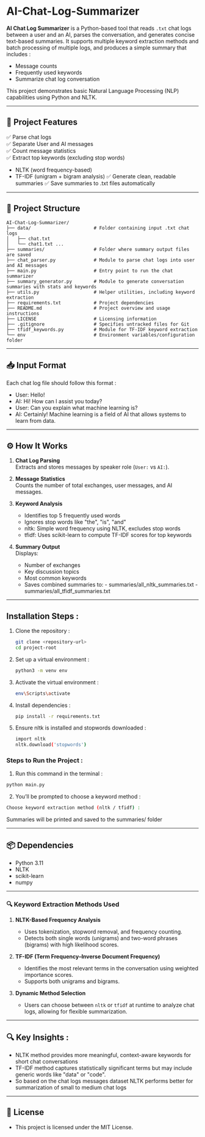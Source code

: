 # **AI-Chat-Log-Summarizer**

**AI Chat Log Summarizer** is a Python-based tool that reads `.txt` chat logs between a user and an AI, parses the conversation, and generates concise text-based summaries. It supports multiple keyword extraction methods and batch processing of multiple logs, and produces a simple summary that includes :

- Message counts
- Frequently used keywords
- Summarize chat log conversation

This project demonstrates basic Natural Language Processing (NLP) capabilities using Python and NLTK.

---

## 📌 **Project Features**

✅ Parse chat logs  
✅ Separate User and AI messages  
✅ Count message statistics  
✅ Extract top keywords (excluding stop words)  
   - NLTK (word frequency-based)
   - TF-IDF (unigram + bigram analysis)
✅ Generate clean, readable summaries
✅ Save summaries to .txt files automatically 

--- 

## 📂 **Project Structure**

```text
AI-Chat-Log-Summarizer/
├── data/                       # Folder containing input .txt chat logs
│   ├── chat.txt
│   └── chat1.txt ...
├── summaries/                  # Folder where summary output files are saved
├── chat_parser.py              # Module to parse chat logs into user and AI messages
├── main.py                     # Entry point to run the chat summarizer
├── summary_generator.py        # Module to generate conversation summaries with stats and keywords
├── utils.py                    # Helper utilities, including keyword extraction
├── requirements.txt            # Project dependencies
├── README.md                   # Project overview and usage instructions
├── LICENSE                     # Licensing information
├── .gitignore                  # Specifies untracked files for Git
├── tfidf_keywords.py           # Module for TF-IDF keyword extraction
└── env                         # Environment variables/configuration folder

```
---

## 📥 **Input Format**

Each chat log file should follow this format :

- User: Hello!
- AI: Hi! How can I assist you today?
- User: Can you explain what machine learning is?
- AI: Certainly! Machine learning is a field of AI that allows systems to learn from data.

---

## ⚙️ **How It Works**

1. **Chat Log Parsing**  
   Extracts and stores messages by speaker role (`User:` vs `AI:`).

2. **Message Statistics**  
   Counts the number of total exchanges, user messages, and AI messages.

3. **Keyword Analysis**  
   - Identifies top 5 frequently used words  
   - Ignores stop words like "the", "is", "and"
   - nltk: Simple word frequency using NLTK, excludes stop words 
   - tfidf: Uses scikit-learn to compute TF-IDF scores for top keywords

4. **Summary Output**  
   Displays:
   - Number of exchanges  
   - Key discussion topics  
   - Most common keywords
   - Saves combined summaries to:
         - summaries/all_nltk_summaries.txt 
         - summaries/all_tfidf_summaries.txt

---

## **Installation Steps :**
1. Clone the repository :
   ```bash
   git clone <repository-url>
   cd project-root

2. Set up a virtual environment :
   ```bash
   python3 -m venv env

3. Activate the virtual environment :
   ```bash
   env\Scripts\activate

4. Install dependencies :
   ```bash
   pip install -r requirements.txt

5. Ensure nltk is installed and stopwords downloaded :
   ```bash
   import nltk
   nltk.download('stopwords')
   
### **Steps to Run the Project :**
   1. Run this command in the terminal :
   ```bash
   python main.py
   ```
   2. You’ll be prompted to choose a keyword method :
   ```bash
   Choose keyword extraction method (nltk / tfidf) :
   ```
Summaries will be printed and saved to the summaries/ folder

---

## 📦 **Dependencies**
   - Python 3.11 
   - NLTK 
   - scikit-learn
   - numpy

---

### 🔍 **Keyword Extraction Methods Used**

1. **NLTK-Based Frequency Analysis**  
   - Uses tokenization, stopword removal, and frequency counting.
   - Detects both single words (unigrams) and two-word phrases (bigrams) with high likelihood scores.

2. **TF-IDF (Term Frequency–Inverse Document Frequency)**  
   - Identifies the most relevant terms in the conversation using weighted importance scores.
   - Supports both unigrams and bigrams.

3. **Dynamic Method Selection**  
   - Users can choose between `nltk` or `tfidf` at runtime to analyze chat logs, allowing for flexible summarization.

---

## 🔍 **Key Insights :**
- NLTK method provides more meaningful, context-aware keywords for short chat conversations
- TF-IDF method captures statistically significant terms but may include generic words like "data" or "code".
- So based on the chat logs messages dataset NLTK performs better for summarization of small to medium chat logs

---

## 📝 **License**
- This project is licensed under the MIT License.

